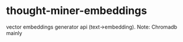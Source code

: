 # thought-miner-embeddings

vector embeddings generator api (text->embedding). Note: Chromadb mainly
